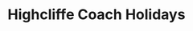 ---
title: "Highcliffe Coach Holidays"
url: /highcliffe/highcliffe-coach-holidays/
shop: travel agency
---